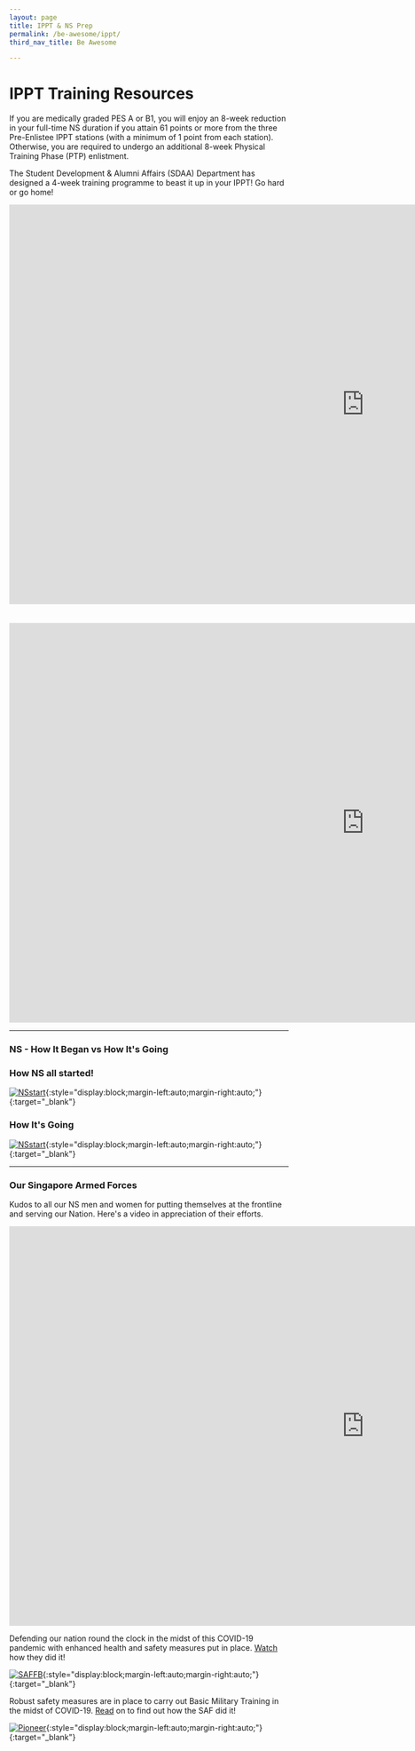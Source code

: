 ```yaml
---
layout: page
title: IPPT & NS Prep
permalink: /be-awesome/ippt/
third_nav_title: Be Awesome

---
```

# IPPT Training Resources

If you are medically graded PES A or B1, you will enjoy an 8-week reduction in your full-time NS duration if you attain 61 points or more from the three Pre-Enlistee IPPT stations (with a minimum of 1 point from each station). Otherwise, you are required to undergo an additional 8-week Physical Training Phase (PTP) enlistment. 

The Student Development & Alumni Affairs (SDAA) Department has designed a 4-week training programme to beast it up in your IPPT! Go hard or go home!

<div class="bp-youtube">

<iframe width="1280" height="720" src="https://www.youtube.com/embed/TtPpU1wEuOs" frameborder="0" allow="accelerometer; autoplay; clipboard-write; encrypted-media; gyroscope; picture-in-picture" allowfullscreen></iframe>

</div>
<br>
<br>
<div class="bp-youtube">

<iframe width="1280" height="720" src="https://www.youtube.com/embed/0ho5USfcvUY" frameborder="0" allow="accelerometer; autoplay; clipboard-write; encrypted-media; gyroscope; picture-in-picture" allowfullscreen></iframe>

</div>

---
### NS - How It Began vs How It's Going

<h3>How NS all started!</h3>

[![NSstart]({{site.baseurl}}/images/BeAwesome-NSstart.png)](https://www.channelnewsasia.com/news/video-on-demand/the-beginning){:style="display:block;margin-left:auto;margin-right:auto;"}{:target="_blank"}

<h3>How It's Going</h3>

[![NSstart]({{site.baseurl}}/images/BeAwesome-NSgoing.png)](https://www.mindef.gov.sg/web/portal/pioneer/article/regular-article-detail/ops-and-training/2020-Q1/02jan20_news1){:style="display:block;margin-left:auto;margin-right:auto;"}{:target="_blank"}

---
### Our Singapore Armed Forces

Kudos to all our NS men and women for putting themselves at the frontline and serving our Nation. Here's a video in appreciation of their efforts. 

<div class="bp-youtube">

<iframe width="1280" height="720" src="https://www.youtube.com/embed/g7ffrSTNtAI" frameborder="0" allow="accelerometer; autoplay; clipboard-write; encrypted-media; gyroscope; picture-in-picture" allowfullscreen></iframe>

</div>


Defending our nation round the clock in the midst of this COVID-19 pandemic with enhanced health and safety measures put in place. <a href="https://fb.watch/3RW6n-Jbmx/" target="_blank">Watch</a> how they did it!

[![SAFFB]({{site.baseurl}}/images/BeAwesome-NSCovid1.PNG)](https://fb.watch/3RW6n-Jbmx/){:style="display:block;margin-left:auto;margin-right:auto;"}{:target="_blank"}


Robust safety measures are in place to carry out Basic Military Training in the midst of COVID-19. <a href="https://www.mindef.gov.sg/web/portal/pioneer/article/feature-article-detail/ops-and-training/2020-Q4/01oct20_news1?fbclid=IwAR03am7W6U2-4fpaZPezrnbfS9mXdJJeKOkpnSQlcx8HfUU2_c_G1uE-mWo" target="_blank">Read</a> on to find out how the SAF did it!

[![Pioneer]({{site.baseurl}}/images/BeAwesome-NSCovid3.PNG)](https://www.mindef.gov.sg/web/portal/pioneer/article/feature-article-detail/ops-and-training/2020-Q4/01oct20_news1?fbclid=IwAR03am7W6U2-4fpaZPezrnbfS9mXdJJeKOkpnSQlcx8HfUU2_c_G1uE-mWo){:style="display:block;margin-left:auto;margin-right:auto;"}{:target="_blank"}

